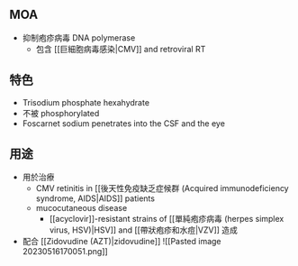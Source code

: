 ## MOA
- 抑制疱疹病毒 DNA polymerase
	- 包含 [[巨細胞病毒感染|CMV]] and retroviral RT
## 特色
- Trisodium phosphate hexahydrate
- 不被 phosphorylated
- Foscarnet sodium penetrates into the CSF and the eye
## 用途
- 用於治療 
	- CMV retinitis in [[後天性免疫缺乏症候群 (Acquired  immunodeficiency syndrome, AIDS|AIDS]] patients
	- mucocutaneous disease
		- [[acyclovir]]-resistant strains of [[單純疱疹病毒 (herpes simplex virus, HSV)|HSV]] and [[帶狀疱疹和水痘|VZV]] 造成
- 配合 [[Zidovudine (AZT)|zidovudine]]
![[Pasted image 20230516170051.png]]